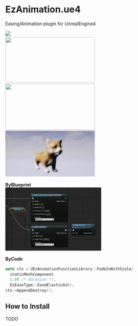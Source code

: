 EzAnimation.ue4
====

Easing/Animation plugin for UnrealEngine4

<img src="logo.gif" width="280px" /><br>
<img src="button.gif" width="280px" height="143px" /> <img src="boxes.gif" width="280px" height="143px" /> <img src="doge.gif" width="280x" height="143px" /><br>

__ByBlueprint__<br>
<img src="ball_bp.png" width="300px" /><br>

__ByCode__
```cpp
auto ctx = UEzAnimationFunctionLibrary::FadeInWithScale(
  staticMeshComponent,
  2.0f /* duration */,
  EzEaseType::EaseElasticOut);
ctx->AppendDestroy();
```

How to Install
----
TODO
